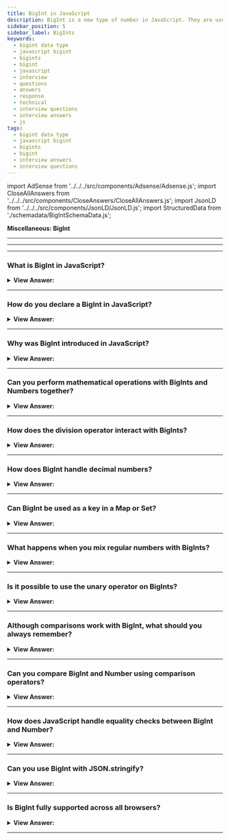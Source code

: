 ```yaml
---
title: BigInt in JavaScript
description: BigInt is a new type of number in JavaScript. They are used to represent integers that are bigger than the max safe integer. - Frontend Interview Questions
sidebar_position: 5
sidebar_label: BigInts
keywords:
  - bigint data type
  - javascript bigint
  - bigints
  - bigint
  - javascript
  - interview
  - questions
  - answers
  - response
  - technical
  - interview questions
  - interview answers
  - js
tags:
  - bigint data type
  - javascript bigint
  - bigints
  - bigint
  - interview answers
  - interview questions
---
```


import AdSense from '../../../src/components/Adsense/Adsense.js';
import CloseAllAnswers from '../../../src/components/CloseAnswers/CloseAllAnswers.js';
import JsonLD from '../../../src/components/JsonLD/JsonLD.js';
import StructuredData from './schemadata/BigIntSchemaData.js';

<JsonLD data={StructuredData} />

<head>
  <title>BigInt | JavaScript Frontend Phone Interview Questions</title>
</head>

**Miscellaneous: BigInt**

---

<AdSense />

---

<CloseAllAnswers />

---

### What is BigInt in JavaScript?

<details>
  <summary><strong>View Answer:</strong></summary>
  <div>
  <div><strong>Interview Response:</strong> BigInt is a built-in object in JavaScript that allows the representation of integers with arbitrary precision, beyond the limit of the Number type, for computations that require high precision.</div><br />
  <div><strong>Technical Response:</strong> BigInt is a unique numeric type that allows integers of any length. A BigInt gets formed by attaching n to the end of an integer literal or by using the BigInt function, which generates BigInts from strings, numbers. BigInt gets used chiefly as a regular integer. All operations on BigInts return BigInts. BigInts and regular numbers cannot be blended. If necessary, we should explicitly convert them using BigInt() or Number(). The conversion procedures are always quiet and never produce errors, but if the BigInt is too huge, it won’t fit the number type, and excess bits get chopped off; thus, we should exercise caution while doing such conversions.
  </div><br />
  <div><strong className="codeExample">Code Example:</strong><br /><br />

  <div></div>

```js
const bigint = 1234567890123456789012345678901234567890n;

const sameBigint = BigInt('1234567890123456789012345678901234567890');

const bigintFromNumber = BigInt(10); // same as 10n

console.log(1n + 2n); // 3

console.log(5n / 2n); // 2

console.log(1n + 2); // Error: Cannot mix BigInt and other types

let bigint = 1n;
let number = 2;

// number to bigint
console.log(bigint + BigInt(number)); // 3

// bigint to number
console.log(Number(bigint) + number); // 3
```

  </div>
  </div>
</details>

---

### How do you declare a BigInt in JavaScript?

<details>
  <summary><strong>View Answer:</strong></summary>
  <div>
  <div><strong>Interview Response:</strong> You can declare a BigInt by appending 'n' to the end of an integer or by using the BigInt constructor with a number or string as argument.
  </div><br />
  <div><strong className="codeExample">Code Example:</strong><br /><br />

  <div></div>

```js
const bigint = 1234567890123456789012345678901234567890n;

const sameBigint = BigInt('1234567890123456789012345678901234567890');

const bigintFromNumber = BigInt(10); // same as 10n
```

  </div>
  </div>
</details>

---

### Why was BigInt introduced in JavaScript?

<details>
  <summary><strong>View Answer:</strong></summary>
  <div>
  <div><strong>Interview Response:</strong> BigInt was introduced to handle large numbers which are beyond the safe integer limit for Numbers in JavaScript. This is useful in cryptography, finance, and other number-heavy computations.
  </div>
  </div>
</details>

---

### Can you perform mathematical operations with BigInts and Numbers together?

<details>
  <summary><strong>View Answer:</strong></summary>
  <div>
  <div><strong>Interview Response:</strong> No, you cannot directly perform operations between BigInts and Numbers. You must convert them to the same type before performing operations.
  </div><br />
  <div><strong className="codeExample">Code Example:</strong><br /><br />

  <div></div>

```js

const myBigInt = BigInt("12345678901234567890");
const myNumber = 10;

const result = Number(myBigInt) + myNumber;
console.log(result); // 12345678901234567000
```

  </div>
  </div>
</details>

---

### How does the division operator interact with BigInts?

<details>
  <summary><strong>View Answer:</strong></summary>
  <div>
  <div><strong>Interview Response:</strong> In JavaScript, the division operator with BigInts truncates any fractional part, always resulting in a BigInt, unlike division with Numbers which can yield fractional results.
</div><br />
  <div><strong className="codeExample">Code Example:</strong><br /><br />

  <div></div>

```js
// Regular Numbers
console.log(5 / 2); // 2.5

// BigInt
console.log(5n / 2n); // 2, rounds towards zero
```

  </div>
  </div>
</details>

---

### How does BigInt handle decimal numbers?

<details>
  <summary><strong>View Answer:</strong></summary>
  <div>
  <div><strong>Interview Response:</strong> BigInt only represents whole numbers. Decimals are not supported and will cause a SyntaxError.
  </div><br />
  <div><strong className="codeExample">Code Example:</strong><br /><br />

  <div></div>

```js

const myBigInt = BigInt(3.14159);
console.log(myBigInt); // RangeError: The number 3.14159 cannot be converted to a BigInt because it is not an integer

const anotherBigInt = BigInt("2.71828");
console.log(anotherBigInt); // SyntaxError: Cannot convert 2.71828 to a BigInt
```

  </div>
  </div>
</details>

---

### Can BigInt be used as a key in a Map or Set?

<details>
  <summary><strong>View Answer:</strong></summary>
  <div>
  <div><strong>Interview Response:</strong> Yes, BigInt can be used as a key in a Map or Set in JavaScript.
  </div><br />
  <div><strong className="codeExample">Code Example:</strong><br /><br />

  <div></div>

Here's an example of using BigInt as a key in a `Map`:

```javascript
const myMap = new Map();

const keyBigInt = BigInt("12345678901234567890");
const value = "Some value";

myMap.set(keyBigInt, value);

console.log(myMap.get(keyBigInt)); // Output: "Some value"
```

You can use BigInt as a value in a `Set`:

```javascript
const mySet = new Set();

const valueBigInt = BigInt("12345678901234567890");

mySet.add(valueBigInt);

console.log(mySet.has(valueBigInt)); // Output: true
```

  </div>
  </div>
</details>

---

### What happens when you mix regular numbers with BigInts?

<details>
  <summary><strong>View Answer:</strong></summary>
  <div>
  <div><strong>Interview Response:</strong> We should never mix BigInts and regular numbers in mathematical operations because they result in errors without conversion. If needed, we should explicitly convert them using BigInt() or Number(). They must be the same type for such operations.
</div><br />
  <div><strong className="codeExample">Code Example:</strong><br /><br />

  <div></div>

```js
console.log(1n + 2); // Error: Cannot mix BigInt and other types

// Explicit Conversion
let bigint = 1n;
let number = 2;

// number to bigint
console.log(bigint + BigInt(number)); // 3

// bigint to number
console.log(Number(bigint) + number); // 3
```

  </div>
  </div>
</details>

---

### Is it possible to use the unary operator on BigInts?

<details>
  <summary><strong>View Answer:</strong></summary>
  <div>
  <div><strong>Interview Response:</strong> Yes, you can use the unary '-' operator to negate BigInts in JavaScript. However, the unary '+' operator cannot be used with BigInts; it will cause a TypeError.
</div><br />
  <div><strong className="codeExample">Code Example:</strong><br /><br />

  <div></div>

```javascript
let bigIntVal = BigInt(10);
console.log(-bigIntVal); // Outputs: -10n
```

In this example, the unary '-' operator is used to negate a BigInt.

However, using the '+' operator will result in a TypeError:

```javascript
let bigIntVal = BigInt(10);
console.log(+bigIntVal); // TypeError: Cannot convert a BigInt value to a number
```

  </div>
  </div>
</details>

---

### Although comparisons work with BigInt, what should you always remember?

<details>
  <summary><strong>View Answer:</strong></summary>
  <div>
  <div><strong>Interview Response:</strong> When comparing BigInt values, you should always remember to use the appropriate comparison operators (===, !==, &#60;, &#60;=, &#62;, &#62;=), and not the identity operator (== or !=), which may perform a type coercion and produce unexpected results.
</div><br />
  <div><strong className="codeExample">Code Example:</strong><br /><br />

  <div></div>

```js
console.log(1 == 1n); // true

console.log(1 === 1n); // false
```

  </div>
  </div>
</details>

---

### Can you compare BigInt and Number using comparison operators?

<details>
  <summary><strong>View Answer:</strong></summary>
  <div>
  <div><strong>Interview Response:</strong> Yes, BigInt and Number can be compared directly using comparison operators, such as '&#62;', '&#60;', '&#62;=', and '&#60;='.
  </div><br />
  <div><strong className="codeExample">Code Example:</strong><br /><br />

  <div></div>

```js
let bigint = 1234567890123456789012345678901234567890n;
let number = 1234567890;

console.log(bigint > number);  // Outputs: true
console.log(bigint < number);  // Outputs: false
console.log(bigint === number);  // Outputs: false
```

  </div>
  </div>
</details>

---

### How does JavaScript handle equality checks between BigInt and Number?

<details>
  <summary><strong>View Answer:</strong></summary>
  <div>
  <div><strong>Interview Response:</strong> JavaScript treats BigInt and Number as different types. Therefore, even if their values are the same, '===' equality check will return false.
  </div><br />
  <div><strong>Interview Response:</strong> In JavaScript, BigInt and Number are considered to be two different types, so using the strict equality operator === to compare a BigInt and a Number will always return false, even if they are numerically equal. This is because === checks not only the value, but also the type of its operands.
  </div><br />
  <div><strong className="codeExample">Code Example:</strong><br /><br />

  <div></div>

For example...

```javascript
let bigint = 123n;
let number = 123;

console.log(bigint === number); // Outputs: false
```

However, if you use the loose equality operator `==`, JavaScript will perform type coercion if the types of the operands are different. In the case of comparing a BigInt and a Number, this means the Number will be converted to a BigInt, and then the comparison will be done. So, a BigInt and a Number that are numerically equal will be considered equal by the `==` operator.

For example:

```javascript
let bigint = 123n;
let number = 123;

console.log(bigint == number); // Outputs: true
```

---

:::note
It's important to note that using `==` can sometimes lead to unexpected results due to type coercion, so many developers prefer to always use `===` and handle type conversion explicitly when necessary.
:::

  </div>
  </div>
</details>

---

### Can you use BigInt with JSON.stringify?

<details>
  <summary><strong>View Answer:</strong></summary>
  <div>
  <div><strong>Interview Response:</strong> No, the JSON object does not support the BigInt data type, and calling JSON.stringify on an object with BigInt values will throw an error.
  </div><br />
  <div><strong className="codeExample">Code Example:</strong><br /><br />

  <div></div>

```javascript
let data = {
  id: 9007199254740993n
};

console.log(JSON.stringify(data)); // Throws TypeError: Do not know how to serialize a BigInt
```

There are ways to work around this, though, such as by defining a `toJSON` method on the object that converts BigInt values to strings or numbers. Here's an example of converting BigInt values to strings:

```javascript
let data = {
  id: 9007199254740993n,
  toJSON() {
    return {
      id: this.id.toString()
    };
  }
};

console.log(JSON.stringify(data)); // Outputs: {"id":"9007199254740993"}
```

---

:::note
But please note that when you deserialize the JSON string, you'll have to convert the string back to a BigInt if needed. Also, remember that Number can only safely represent integers up to `Number.MAX_SAFE_INTEGER` (`9007199254740991`), so converting a BigInt to a Number can result in loss of precision if the BigInt is larger than that.
:::

  </div>
  </div>
</details>

---

### Is BigInt fully supported across all browsers?

<details>
  <summary><strong>View Answer:</strong></summary>
  <div>
  <div><strong>Interview Response:</strong> No, BigInt is not fully supported in all browsers, notably in Internet Explorer. Always check compatibility before using new features.
  </div>
  </div>
</details>

---
